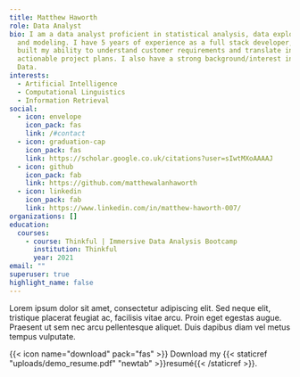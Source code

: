 ```yaml
---
title: Matthew Haworth
role: Data Analyst
bio: I am a data analyst proficient in statistical analysis, data exploration
  and modeling. I have 5 years of experience as a full stack developer, which
  built my ability to understand customer requirements and translate into
  actionable project plans. I also have a strong background/interest in Big
  Data.
interests:
  - Artificial Intelligence
  - Computational Linguistics
  - Information Retrieval
social:
  - icon: envelope
    icon_pack: fas
    link: /#contact
  - icon: graduation-cap
    icon_pack: fas
    link: https://scholar.google.co.uk/citations?user=sIwtMXoAAAAJ
  - icon: github
    icon_pack: fab
    link: https://github.com/matthewalanhaworth
  - icon: linkedin
    icon_pack: fab
    link: https://www.linkedin.com/in/matthew-haworth-007/
organizations: []
education:
  courses:
    - course: Thinkful | Immersive Data Analysis Bootcamp
      institution: Thinkful
      year: 2021
email: ""
superuser: true
highlight_name: false
---
```

Lorem ipsum dolor sit amet, consectetur adipiscing elit. Sed neque elit, tristique placerat feugiat ac, facilisis vitae arcu. Proin eget egestas augue. Praesent ut sem nec arcu pellentesque aliquet. Duis dapibus diam vel metus tempus vulputate.

{{< icon name="download" pack="fas" >}} Download my {{< staticref "uploads/demo_resume.pdf" "newtab" >}}resumé{{< /staticref >}}.
